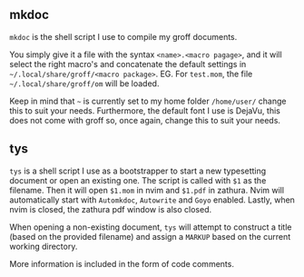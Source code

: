 ## mkdoc
`mkdoc` is the shell script I use to compile my groff documents.

You simply give it a file with the syntax `<name>.<macro pagage>`, and it will select the right macro's and concatenate the default settings in `~/.local/share/groff/<macro package>`.
EG. For `test.mom`, the file `~/.local/share/groff/om` will be loaded.

Keep in mind that `~` is currently set to my home folder `/home/user/` change this to suit your needs.
Furthermore, the default font I use is DejaVu, this does not come with groff so, once again, change this to suit your needs.

## tys
`tys` is a shell script I use as a bootstrapper to start a new typesetting document or open an existing one.
The script is called with `$1` as the filename.
Then it will open `$1.mom` in nvim and `$1.pdf` in zathura.
Nvim will automatically start with `Automkdoc`, `Autowrite` and `Goyo` enabled.
Lastly, when nvim is closed, the zathura pdf window is also closed.

When opening a non-existing document,
`tys` will attempt to construct a title (based on the provided filename)
and assign a `MARKUP` based on the current working directory.

More information is included in the form of code comments.
